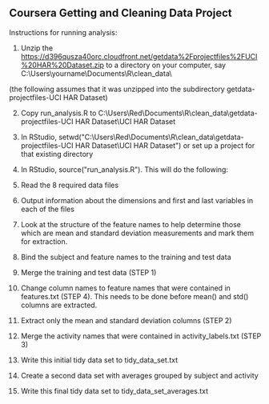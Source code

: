 ## Coursera Getting and Cleaning Data Project

Instructions for running analysis:

1. Unzip the https://d396qusza40orc.cloudfront.net/getdata%2Fprojectfiles%2FUCI%20HAR%20Dataset.zip to a directory on your computer,
say C:\Users\yourname\Documents\R\clean_data\ 

(the following assumes that it was unzipped into the subdirectory getdata-projectfiles-UCI HAR Dataset)

2. Copy run_analysis.R to C:\Users\Red\Documents\R\clean_data\getdata-projectfiles-UCI HAR Dataset\UCI HAR Dataset

3. In RStudio, setwd("C:\\Users\\Red\\Documents\\R\\clean_data\\getdata-projectfiles-UCI HAR Dataset\\UCI HAR Dataset") or set up a project for that existing directory

4. In RStudio, source("run_analysis.R").  This will do the following:

5. Read the 8 required data files

6. Output information about the dimensions and first and last variables in each of the files

7. Look at the structure of the feature names to help determine those which are mean and standard deviation measurements and mark them for extraction.

8. Bind the subject and feature names to the training and test data

9. Merge the training and test data (STEP 1)

10. Change column names to feature names that were contained in features.txt (STEP 4). This needs to be done before mean() and std() columns are extracted.

11. Extract only the mean and standard deviation columns (STEP 2)

12. Merge the activity names that were contained in activity_labels.txt (STEP 3)

13. Write this initial tidy data set to tidy_data_set.txt

14. Create a second data set with averages grouped by subject and activity

15. Write this final tidy data set to tidy_data_set_averages.txt
